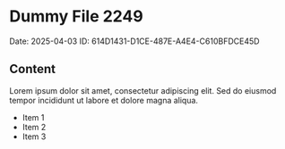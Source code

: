# Dummy File 2249

Date: 2025-04-03
ID: 614D1431-D1CE-487E-A4E4-C610BFDCE45D

## Content

Lorem ipsum dolor sit amet, consectetur adipiscing elit.
Sed do eiusmod tempor incididunt ut labore et dolore magna aliqua.

* Item 1
* Item 2
* Item 3

